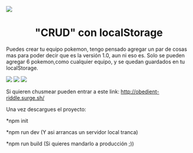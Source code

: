 <img src="https://i.ibb.co/z2g4Ldx/1681584517093.jpg"/>


<h1 align="center"> "CRUD" con localStorage </h1>

 Puedes crear tu equipo pokemon, tengo pensado agregar un par de cosas mas para poder decir que es la versión 1.0, aun ni eso es. Solo se pueden agregar 6 pokemon,como cualquier equipo, y se quedan guardados en tu localStorage.

<img src="https://i.ibb.co/smV93hf/Captura-desde-2023-02-28-20-26-32.png"/>
<img src="https://i.ibb.co/7WPFRLd/Captura-desde-2023-02-28-20-26-53.png"/>
<img src="https://i.ibb.co/QJfhB7c/Captura-desde-2023-02-28-20-32-25.png"/>
 
Si quieren chusmear pueden entrar a este link: http://obedient-riddle.surge.sh/
 
Una vez descargues el proyecto:

*npm init

*npm run dev (Y asi arrancas un servidor local tranca)

*npm run build (Si quieres mandarlo a producción ;))

